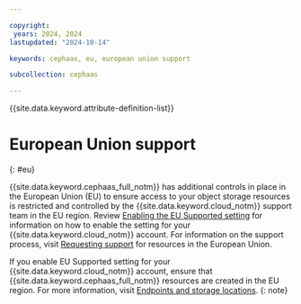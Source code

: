 ```yaml
---

copyright:
 years: 2024, 2024
lastupdated: "2024-10-14"

keywords: cephaas, eu, european union support

subcollection: cephaas

---
```


{{site.data.keyword.attribute-definition-list}}

# European Union support
{: #eu}

{{site.data.keyword.cephaas_full_notm}} has additional controls in place in the European Union (EU) to ensure access to your object storage resources is restricted and controlled by the {{site.data.keyword.cloud_notm}} support team in the EU region. Review [Enabling the EU Supported setting](/docs/account?topic=account-eu-supported) for information on how to enable the setting for your {{site.data.keyword.cloud_notm}} account. For information on the support process, visit [Requesting support](/docs/get-support?topic=get-support-using-avatar#eusupported) for resources in the European Union.

If you enable EU Supported setting for your {{site.data.keyword.cloud_notm}} account, ensure that {{site.data.keyword.cephaas_full_notm}} resources are created in the EU region. For more information, visit [Endpoints and storage locations](/docs/cephaas?topic=cephaas-endpoints).
{: note}
